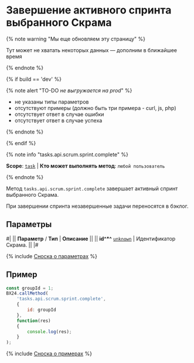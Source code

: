 # Завершение активного спринта выбранного Скрама

{% note warning "Мы еще обновляем эту страницу" %}

Тут может не хватать некоторых данных — дополним в ближайшее время

{% endnote %}

{% if build == 'dev' %}

{% note alert "TO-DO _не выгружается на prod_" %}

- не указаны типы параметров
- отсутствуют примеры (должно быть три примера - curl, js, php)
- отсутствует ответ в случае ошибки
- отсутствует ответ в случае успеха
 
{% endnote %}

{% endif %}

{% note info "tasks.api.scrum.sprint.complete" %}

**Scope**: [`task`](../../../scopes/permissions.md) | **Кто может выполнять метод**: `любой пользователь`

{% endnote %}

Метод `tasks.api.scrum.sprint.complete` завершает активный спринт выбранного Скрама.

При завершении спринта незавершенные задачи переносятся в бэклог.

## Параметры

#|
|| **Параметр** / **Тип** | **Описание** ||
|| **id^*^**
[`unknown`](../../../data-types.md) | Идентификатор Скрама. ||
|#

{% include [Сноска о параметрах](../../../../_includes/required.md) %}

## Пример

```js
const groupId = 1;
BX24.callMethod(
    'tasks.api.scrum.sprint.complete',
    {
        id: groupId
    },
    function(res)
    {
        console.log(res);
    }
);
```

{% include [Сноска о примерах](../../../../_includes/examples.md) %}